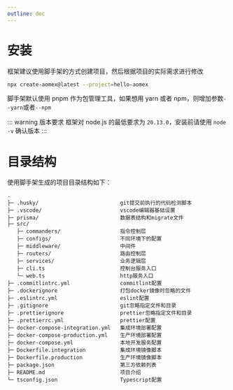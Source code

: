 ```yaml
---
outline: doc
---
```


# 安装

框架建议使用脚手架的方式创建项目，然后根据项目的实际需求进行修改

```bash
npx create-aomex@latest --project=hello-aomex
```

脚手架默认使用 pnpm 作为包管理工具，如果想用 yarn 或者 npm，则增加参数`--yarn`或者`--npm`

::: warning 版本要求
框架对 node.js 的最低要求为 `20.13.0`，安装前请使用 `node -v` 确认版本
:::

# 目录结构

使用脚手架生成的项目目录结构如下：

```
.
├─ .husky/                          git提交前执行的代码检测脚本
├─ .vscode/                         vscode编辑器基础设置
├─ prisma/                          数据表结构和migrate文件
├─ src/
   ├─ commanders/                   指令控制层
   ├─ configs/                      不同环境下的配置
   ├─ middleware/                   中间件
   ├─ routers/                      路由控制层
   ├─ services/                     业务逻辑层
   ├─ cli.ts                        控制台服务入口
   └─ web.ts                        http服务入口
├─ .commitlintrc.yml                commitlint配置
├─ .dockerignore                    打包docker镜像时忽略的文件
├─ .eslintrc.yml                    eslint配置
├─ .gitignore                       git忽略指定文件和目录
├─ .prettierignore                  prettier忽略指定文件和目录
├─ .prettierrc.yml                  prettier配置
├─ docker-compose-integration.yml   集成环境部署配置
├─ docker-compose-production.yml    生产环境部署配置
├─ docker-compose.yml               本地开发服务配置
├─ Dockerfile.integration           集成环境镜像脚本
├─ Dockerfile.production            生产环境镜像脚本
├─ package.json                     第三方依赖列表
├─ README.md                        项目介绍
└─ tsconfig.json                    Typescript配置
```
